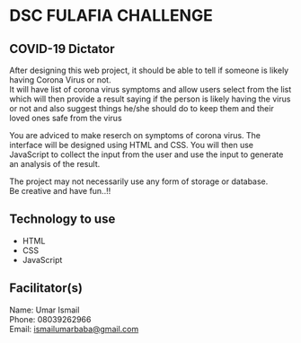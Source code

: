# DSC FULAFIA CHALLENGE

## COVID-19 Dictator
 
After designing this web project, it should be able to tell if someone is likely having Corona Virus or not.  
It will have list of corona virus symptoms and allow users select from the list which will then provide a result saying if the person is likely having the virus or not and also suggest things he/she should do to keep them and their loved ones safe from the virus 

You are adviced to make reserch on symptoms of corona virus. The interface will be designed using HTML and CSS. You will then use JavaScript to collect the input from the user and use the input to generate an analysis of the result. 

The project may not necessarily use any form of storage or database.  
Be creative and have fun..!!
## Technology to use
- HTML
- CSS
- JavaScript

## Facilitator(s)
Name: Umar Ismail  
Phone: 08039262966  
Email: ismailumarbaba@gmail.com  